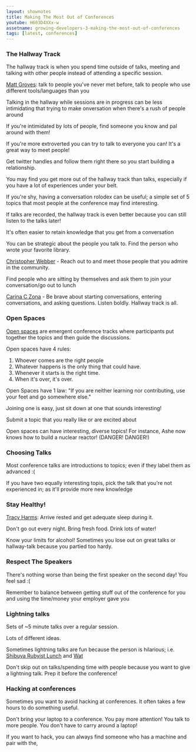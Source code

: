 ```yaml
---
layout: shownotes
title: Making The Most Out of Conferences
youtube: H603D4XXx-w
assetname: growing-developers-3-making-the-most-out-of-conferences
tags: [latest, conferences]
---
```


### The Hallway Track
The hallway track is when you spend time outside of talks, meeting and talking
with other people instead of attending a specific session.

[Matt Groves](https://twitter.com/mgroves/status/305815472195137536): talk to
people you've never met before, talk to people who use different tools/languages
than you

Talking in the hallway while sessions are in progress can be less intimidating
that trying to make onversation when there's a rush of people around

If you're intimidated by lots of people, find someone you know and pal around
with them!

If you're more extroverted you can try to talk to everyone you can! It's a great
way to meet people!

Get twitter handles and follow them right there so you start building a
relationship.

You may find you get more out of the hallway track than talks, especially if
you have a lot of experiences under your belt.

If you're shy, having a conversation rolodex can be useful; a simple set of 5
topics that most people at the conference may find interesting.

If talks are recorded, the hallway track is even better because you can still
listen to the talks later!

It's often easier to retain knowledge that you get from a conversation

You can be strategic about the people you talk to. Find the person who wrote your favorite library.

[Christopher Webber](https://twitter.com/cwebber/status/305817742055964672) -
Reach out to and meet those people that you admire in the community.

Find people who are sitting by themselves and ask them to join your conversation/go out to lunch

[Carina C Zona](https://twitter.com/cczona/status/305823637510959104) - Be brave
about starting conversations, entering conversations, and asking questions. Listen
boldly. Hallway track is all.

### Open Spaces
[Open
spaces](http://transitionculture.org/2008/03/21/12-tools-for-transition-no10-how-to-run-an-open-space-event/)
are emergent conference tracks where participants put together the topics and
then guide the discussions.

Open spaces have 4 rules:

1. Whoever comes are the right people
2. Whatever happens is the only thing that could have.
3. Whenever it starts is the right time.
4. When it's over, it's over.

Open Spaces have 1 law: "If you are neither learning nor contributing, use your
feet and go somewhere else."

Joining one is easy, just sit down at one that sounds interesting!

Submit a topic that you really like or are excited about

Open spaces can have interesting, diverse topics! For instance, Ashe now knows
how to build a nuclear reactor! (DANGER! DANGER!)

### Choosing Talks

Most conference talks are introductions to topics; even if they label them as
advanced :(

If you have two equally interesting topis, pick the talk that you're not
experienced in; as it'll provide more new knowledge

### Stay Healthy!

[Tracy Harms](https://twitter.com/kaleidic/status/305821778377338880): Arrive
rested and get adequate sleep during it.

Don't go out every night. Bring fresh food. Drink lots of water!

Know your limits for alcohol! Sometimes you lose out on great talks or
hallway-talk because you partied too hardy.


### Respect The Speakers

There's nothing worse than being the first speaker on the second day! You feel sad :(

Remember to balance between getting stuff out of the conference for you and using the time/money your employer gave you

### Lightning talks
Sets of ~5 minute talks over a regular session. 

Lots of different ideas.

Sometimes lightning talks are fun because the person is hilarious; i.e. [Shibuya
Rubyist Lunch](http://www.youtube.com/watch?v=i5zBVyWsc_Q) and
[Wat](https://www.destroyallsoftware.com/talks/wat)

Don't skip out on talks/spending time with people because you want to give a
lightning talk. Prep it before the conference!

### Hacking at conferences

Sometimes you want to avoid hacking at conferences. It often takes a few hours
to do something useful.

Don't bring your laptop to a conference. You pay more attention! You talk to
more people. You don't have to carry around a laptop!

If you want to hack, you can always find someone who has a machine and pair with the,

